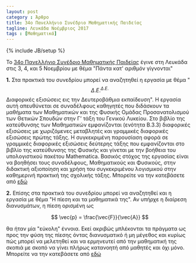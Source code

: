 ```yaml
---
layout: post
category : Άρθρο
title: 34o Πανελλήνιο Συνέδριο Μαθηματικής Παιδείας
tagline: Λευκάδα Νοέμβριος 2017
tags : [Μαθηματικά]
---
```

{% include JB/setup %}

To [34o Πανελλήνιο Συνέδριο Μαθηματικής Παιδείας](http://www.emesynedrio34.gr/) έγινε στη Λευκάδα στις 3, 4, και 5 Νοεμβρίου
με θέμα "Πάντα κατ' αριθμόν γίγνονται"

**1.** Στα πρακτικά του συνεδρίου μπορεί να αναζητηθεί η εργασία με θέμα "$$Δ.Ε.^{Δ.Ε.}$$ Διαφορικές εξισώσεις εις την Δευτεροβάθμια εκπαίδευση".
Η εργασία αυτή απευθύνεται σε συναδέλφους καθηγητές που διδάσκουν τα μαθήματα των Μαθηματικών και της Φυσικής Ομάδας Προσανατολισμού των Θετικών Σπουδών στην Γ’ τάξη
του Γενικού Λυκείου. Στο βιβλίο της κατεύθυνσης των Μαθηματικών εμφανίζονται (ενότητα Β.3.3) διαφορικές εξισώσεις με χωριζόμενες μεταβλητές και γραμμικές διαφορικές εξισώσεις
πρώτης τάξης. Η συγκεκριμένη παρουσίαση αφορά σε γραμμικές διαφορικές εξισώσεις δεύτερης τάξης που εμφανίζονται στο βιβλίο της κατεύθυνσης της Φυσικής και γίνεται με την βοήθεια του
υπολογιστικού πακέτου Mathematica. Βασικός στόχος της εργασίας είναι να βοηθήσει τους συναδέλφους, Μαθηματικούς και Φυσικούς, στην διδακτική αξιοποίηση και χρήση του
συγκεκριμένου λογισμικού στην καθημερινή πρακτική της σχολικής τάξης. 
Μπορείτε να την κατεβάσετε από [εδώ](https://drive.google.com/open?id=0B2PMgebiPbrIZVprckpMNFJEcHc)


**2.** Επίσης στα πρακτικά του συνεδρίου μπορεί να αναζητηθεί και η εργασία με θέμα "Η πίεση και τα μαθηματικά της". Αν υπήρχε η διαίρεση διανυσμάτων, η πίεση ορισμένη ως 

$$ \vec{p} = \frac{\vec{F}}{\vec{A}} $$

θα ήταν μία "εύκολη" έννοια. Εκεί ακριβώς μπλέκονται τα πράγματα ως προς την φύση της πίεσης όντας διανυσματικό ή μη μέγεθος και κυρίως πώς μπορεί να μελετηθεί και να ερμηνευτεί από την μαθηματική της
σκοπιά με σκοπό να γίνει πλήρως κατανοητή από μαθητές και όχι μόνο. Μπορείτε να την κατεβάσετε από [εδώ](https://drive.google.com/open?id=1WvtEQmwE4SOZu9iiizIIOiysYSkzjAbT)

